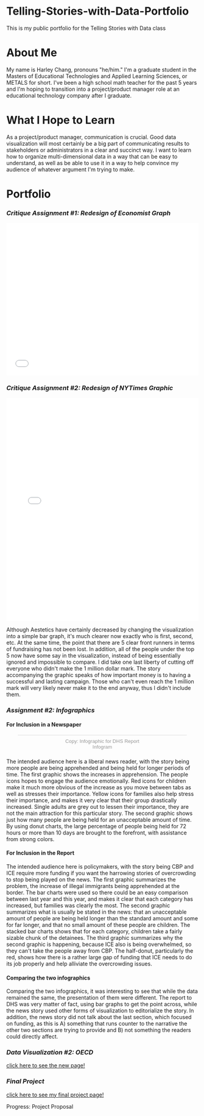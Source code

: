 # Telling-Stories-with-Data-Portfolio
This is my public portfolio for the Telling Stories with Data class
# About Me
My name is Harley Chang, pronouns "he/him."  I'm a graduate student in the Masters of Educational Technologies and Applied Learning Sciences, or METALS for short.  I've been a high school math teacher for the past 5 years and I'm hoping to transition into a project/product manager role at an educational technology company after I graduate.
# What I Hope to Learn
As a project/product manager, communication is crucial.  Good data visualization will most certainly be a big part of communicating results to stakeholders or administrators in a clear and succinct way.  I want to learn how to organize multi-dimensional data in a way that can be easy to understand, as well as be able to use it in a way to help convince my audience of whatever argument I'm trying to make.
# Portfolio
### _Critique Assignment #1: Redesign of Economist Graph_

<iframe title="Average Number of Likes Per Facebook Post" aria-label="Column Chart" id="datawrapper-chart-UhfXq" src="//datawrapper.dwcdn.net/UhfXq/1/" scrolling="no" frameborder="0" style="width: 0; min-width: 100% !important; border: none;" height="400"></iframe><script type="text/javascript">!function(){"use strict";window.addEventListener("message",function(a){if(void 0!==a.data["datawrapper-height"])for(var e in a.data["datawrapper-height"]){var t=document.getElementById("datawrapper-chart-"+e)||document.querySelector("iframe[src*='"+e+"']");t&&(t.style.height=a.data["datawrapper-height"][e]+"px")}})}();</script>

### _Critique Assignment #2: Redesign of NYTimes Graphic_

<iframe title="In 2020 Democratic Fund-Raising, Five Candidates Stand Out" aria-label="Bar Chart" id="datawrapper-chart-jZJQn" src="//datawrapper.dwcdn.net/jZJQn/1/" scrolling="no" frameborder="0" style="width: 0; min-width: 100% !important; border: none;" height="585"></iframe><script type="text/javascript">!function(){"use strict";window.addEventListener("message",function(a){if(void 0!==a.data["datawrapper-height"])for(var e in a.data["datawrapper-height"]){var t=document.getElementById("datawrapper-chart-"+e)||document.querySelector("iframe[src*='"+e+"']");t&&(t.style.height=a.data["datawrapper-height"][e]+"px")}})}();</script>

Although Aestetics have certainly decreased by changing the visualization into a simple bar graph, it's much clearer now exactly who is first, second, etc.  At the same time, the point that there are 5 clear front runners in terms of fundraising has not been lost.  In addition, all of the people under the top 5 now have some say in the visualization, instead of being essentially ignored and impossible to compare.  I did take one last liberty of cutting off everyone who didn't make the 1 million dollar mark.  The story accompanying the graphic speaks of how important money is to having a successful and lasting campaign.  Those who can't even reach the 1 million mark will very likely never make it to the end anyway, thus I didn't include them.

### _Assignment #2: Infographics_

#### For Inclusion in a Newspaper
<div class="infogram-embed" data-id="2e8c5144-4adf-4526-8b69-0335a9bdc698" data-type="interactive" data-title="Copy: Infographic for DHS Report"></div><script>!function(e,t,s,i){var n="InfogramEmbeds",o=e.getElementsByTagName("script")[0],d=/^http:/.test(e.location)?"http:":"https:";if(/^\/{2}/.test(i)&&(i=d+i),window[n]&&window[n].initialized)window[n].process&&window[n].process();else if(!e.getElementById(s)){var r=e.createElement("script");r.async=1,r.id=s,r.src=i,o.parentNode.insertBefore(r,o)}}(document,0,"infogram-async","https://e.infogram.com/js/dist/embed-loader-min.js");</script><div style="padding:8px 0;font-family:Arial!important;font-size:13px!important;line-height:15px!important;text-align:center;border-top:1px solid #dadada;margin:0 30px"><a href="https://infogram.com/2e8c5144-4adf-4526-8b69-0335a9bdc698" style="color:#989898!important;text-decoration:none!important;" target="_blank">Copy: Infographic for DHS Report</a><br><a href="https://infogram.com" style="color:#989898!important;text-decoration:none!important;" target="_blank" rel="nofollow">Infogram</a></div>

The intended audience here is a liberal news reader, with the story being more people are being apprehended and being held for longer periods of time.  The first graphic shows the increases in apprehension.  The people icons hopes to engage the audience emotionally.  Red icons for children make it much more obvious of the increase as you move between tabs as well as stresses their importance.  Yellow icons for families also help stress their importance, and makes it very clear that their group drastically increased.  Single adults are grey out to lessen their importance, they are not the main attraction for this particular story.  The second graphic shows just how many people are being held for an unacceptable amount of time.  By using donut charts, the large percentage of people being held for 72 hours or more than 10 days are brought to the forefront, with assistance from strong colors.  

#### For Inclusion in the Report
<div class="infogram-embed" data-id="45f99a97-101c-4c1b-9289-809020936d69" data-type="interactive" data-title="Infographic for DHS Report"></div><script>!function(e,t,s,i){var n="InfogramEmbeds",o=e.getElementsByTagName("script")[0],d=/^http:/.test(e.location)?"http:":"https:";if(/^\/{2}/.test(i)&&(i=d+i),window[n]&&window[n].initialized)window[n].process&&window[n].process();else if(!e.getElementById(s)){var r=e.createElement("script");r.async=1,r.id=s,r.src=i,o.parentNode.insertBefore(r,o)}}(document,0,"infogram-async","https://e.infogram.com/js/dist/embed-loader-min.js");</script>

The intended audience here is policymakers, with the story being CBP and ICE require more funding if you want the harrowing stories of overcrowding to stop being played on the news.  The first graphic summarizes the problem, the increase of illegal immigrants being apprehended at the border.  The bar charts were used so there could be an easy comparison between last year and this year, and makes it clear that each category has increased, but families was clearly the most.  The second graphic summarizes what is usually be stated in the news: that an unacceptable amount of people are being held longer than the standard amount and some for far longer, and that no small amount of these people are children.  The stacked bar charts shows that for each category, children take a fairly sizable chunk of the detainees.  The third graphic summarizes why the second graphic is happening, because ICE also is being overwhelmed, so they can't take the people away from CBP.  The half-donut, particularly the red, shows how there is a rather large gap of funding that ICE needs to do its job properly and help alliviate the overcrowding issues.

#### Comparing the two infographics
Comparing the two infographics, it was interesting to see that while the data remained the same, the presentation of them were different.  The report to DHS was very matter of fact, using bar graphs to get the point across, while the news story used other forms of visualization to editorialize the story.  In addition, the news story did not talk about the last section, which focused on funding, as this is A) something that runs counter to the narrative the other two sections are trying to provide and B) not something the readers could directly affect.

### _Data Visualization #2: OECD_

[click here to see the new page!](/dataviz2.md)

### _Final Project_

[click here to see my final project page!](/finalproject.md)

Progress: Project Proposal
